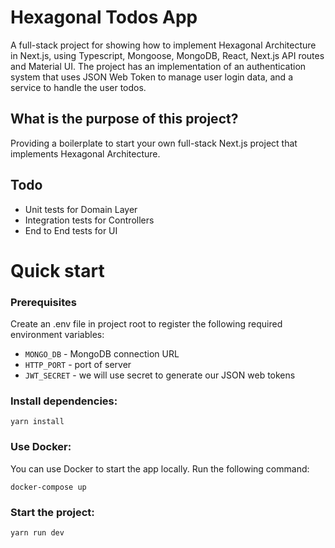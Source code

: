 # Hexagonal Todos App

A full-stack project for showing how to implement Hexagonal Architecture in Next.js, using Typescript, Mongoose, MongoDB, React, Next.js API routes and Material UI. The project has an implementation of an authentication system that uses JSON Web Token to manage user login data, and a service to handle the user todos.

## What is the purpose of this project?
Providing a boilerplate to start your own full-stack Next.js project that implements Hexagonal Architecture.

## Todo
  - Unit tests for Domain Layer
  - Integration tests for Controllers
  - End to End tests for UI

# Quick start

### Prerequisites ###

Create an .env file in project root to register the following required environment variables:
  - `MONGO_DB` - MongoDB connection URL
  - `HTTP_PORT` - port of server
  - `JWT_SECRET` - we will use secret to generate our JSON web tokens


### Install dependencies: ###

```shell
yarn install
```

### Use Docker: ###

You can use Docker to start the app locally. Run the following command:

```shell
docker-compose up
```

### Start the project: ###

```shell
yarn run dev
```